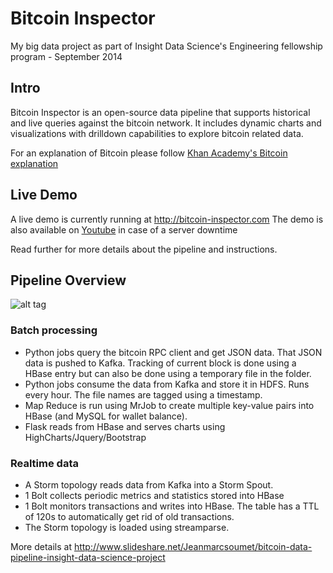 Bitcoin Inspector
=================

My big data project as part of Insight Data Science's Engineering fellowship program - September 2014


## Intro
Bitcoin Inspector is an open-source data pipeline that supports historical and live queries against the bitcoin network. It includes dynamic charts and visualizations with drilldown capabilities to explore bitcoin related data.

For an explanation of Bitcoin please follow [Khan Academy's Bitcoin explanation](https://www.khanacademy.org/economics-finance-domain/core-finance/money-and-banking/bitcoin/v/bitcoin-what-is-it)

## Live Demo
A live demo is currently running at http://bitcoin-inspector.com
The demo is also available on [Youtube](https://www.youtube.com/watch?v=3UJqJWoZ8Ro) in case of a server downtime

Read further for more details about the pipeline and instructions.

## Pipeline Overview

![alt tag](http://image.slidesharecdn.com/jean-marc-insightdataengineering-140925170658-phpapp02/95/bitcoin-data-pipeline-insight-data-science-project-september-2014-8-1024.jpg)


### Batch processing

- Python jobs query the bitcoin RPC client and get JSON data. That JSON data is pushed to Kafka. Tracking of current block is done using a HBase entry but can also be done using a temporary file in the folder.
- Python jobs consume the data from Kafka and store it in HDFS. Runs every hour. The file names are tagged using a timestamp.
- Map Reduce is run using MrJob to create multiple key-value pairs into HBase (and MySQL for wallet balance).
- Flask reads from HBase and serves charts using HighCharts/Jquery/Bootstrap

### Realtime data

- A Storm topology reads data from Kafka into a Storm Spout.
- 1 Bolt collects periodic metrics and statistics stored into HBase
- 1 Bolt monitors transactions and writes into HBase. The table has a TTL of 120s to automatically get rid of old transactions.
- The Storm topology is loaded using streamparse.




More details at http://www.slideshare.net/Jeanmarcsoumet/bitcoin-data-pipeline-insight-data-science-project
